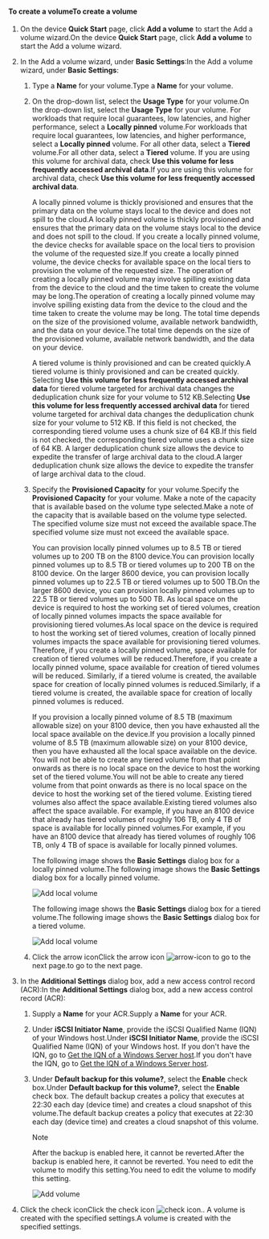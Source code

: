 <!--author=alkohli last changed: 08/16/2016-->

#### <a name="to-create-a-volume"></a><span data-ttu-id="34643-101">To create a volume</span><span class="sxs-lookup"><span data-stu-id="34643-101">To create a volume</span></span>
1. <span data-ttu-id="34643-102">On the device **Quick Start** page, click **Add a volume** to start the Add a volume wizard.</span><span class="sxs-lookup"><span data-stu-id="34643-102">On the device **Quick Start** page, click **Add a volume** to start the Add a volume wizard.</span></span>
2. <span data-ttu-id="34643-103">In the Add a volume wizard, under **Basic Settings**:</span><span class="sxs-lookup"><span data-stu-id="34643-103">In the Add a volume wizard, under **Basic Settings**:</span></span>
   
   1. <span data-ttu-id="34643-104">Type a **Name** for your volume.</span><span class="sxs-lookup"><span data-stu-id="34643-104">Type a **Name** for your volume.</span></span>
   2. <span data-ttu-id="34643-105">On the drop-down list, select the **Usage Type** for your volume.</span><span class="sxs-lookup"><span data-stu-id="34643-105">On the drop-down list, select the **Usage Type** for your volume.</span></span> <span data-ttu-id="34643-106">For workloads that require local guarantees, low latencies, and higher performance, select a **Locally pinned** volume.</span><span class="sxs-lookup"><span data-stu-id="34643-106">For workloads that require local guarantees, low latencies, and higher performance, select a **Locally pinned** volume.</span></span> <span data-ttu-id="34643-107">For all other data, select a **Tiered** volume.</span><span class="sxs-lookup"><span data-stu-id="34643-107">For all other data, select a **Tiered** volume.</span></span> <span data-ttu-id="34643-108">If you are using this volume for archival data, check **Use this volume for less frequently accessed archival data**.</span><span class="sxs-lookup"><span data-stu-id="34643-108">If you are using this volume for archival data, check **Use this volume for less frequently accessed archival data**.</span></span> 
      
       <span data-ttu-id="34643-109">A locally pinned volume is thickly provisioned and ensures that the primary data on the volume stays local to the device and does not spill to the cloud.</span><span class="sxs-lookup"><span data-stu-id="34643-109">A locally pinned volume is thickly provisioned and ensures that the primary data on the volume stays local to the device and does not spill to the cloud.</span></span>  <span data-ttu-id="34643-110">If you create a locally pinned volume, the device checks for available space on the local tiers to provision the volume of the requested size.</span><span class="sxs-lookup"><span data-stu-id="34643-110">If you create a locally pinned volume, the device checks for available space on the local tiers to provision the volume of the requested size.</span></span> <span data-ttu-id="34643-111">The operation of creating a locally pinned volume may involve spilling existing data from the device to the cloud and the time taken to create the volume may be long.</span><span class="sxs-lookup"><span data-stu-id="34643-111">The operation of creating a locally pinned volume may involve spilling existing data from the device to the cloud and the time taken to create the volume may be long.</span></span> <span data-ttu-id="34643-112">The total time depends on the size of the provisioned volume, available network bandwidth, and the data on your device.</span><span class="sxs-lookup"><span data-stu-id="34643-112">The total time depends on the size of the provisioned volume, available network bandwidth, and the data on your device.</span></span> 
      
       <span data-ttu-id="34643-113">A tiered volume is thinly provisioned and can be created quickly.</span><span class="sxs-lookup"><span data-stu-id="34643-113">A tiered volume is thinly provisioned and can be created quickly.</span></span> <span data-ttu-id="34643-114">Selecting **Use this volume for less frequently accessed archival data** for tiered volume targeted for archival data changes the deduplication chunk size for your volume to 512 KB.</span><span class="sxs-lookup"><span data-stu-id="34643-114">Selecting **Use this volume for less frequently accessed archival data** for tiered volume targeted for archival data changes the deduplication chunk size for your volume to 512 KB.</span></span> <span data-ttu-id="34643-115">If this field is not checked, the corresponding tiered volume uses a chunk size of 64 KB.</span><span class="sxs-lookup"><span data-stu-id="34643-115">If this field is not checked, the corresponding tiered volume uses a chunk size of 64 KB.</span></span> <span data-ttu-id="34643-116">A larger deduplication chunk size allows the device to expedite the transfer of large archival data to the cloud.</span><span class="sxs-lookup"><span data-stu-id="34643-116">A larger deduplication chunk size allows the device to expedite the transfer of large archival data to the cloud.</span></span>
   3. <span data-ttu-id="34643-117">Specify the **Provisioned Capacity** for your volume.</span><span class="sxs-lookup"><span data-stu-id="34643-117">Specify the **Provisioned Capacity** for your volume.</span></span> <span data-ttu-id="34643-118">Make a note of the capacity that is available based on the volume type selected.</span><span class="sxs-lookup"><span data-stu-id="34643-118">Make a note of the capacity that is available based on the volume type selected.</span></span> <span data-ttu-id="34643-119">The specified volume size must not exceed the available space.</span><span class="sxs-lookup"><span data-stu-id="34643-119">The specified volume size must not exceed the available space.</span></span>
      
       <span data-ttu-id="34643-120">You can provision locally pinned volumes up to 8.5 TB or tiered volumes up to 200 TB on the 8100 device.</span><span class="sxs-lookup"><span data-stu-id="34643-120">You can provision locally pinned volumes up to 8.5 TB or tiered volumes up to 200 TB on the 8100 device.</span></span> <span data-ttu-id="34643-121">On the larger 8600 device, you can provision locally pinned volumes up to 22.5 TB or tiered volumes up to 500 TB.</span><span class="sxs-lookup"><span data-stu-id="34643-121">On the larger 8600 device, you can provision locally pinned volumes up to 22.5 TB or tiered volumes up to 500 TB.</span></span> <span data-ttu-id="34643-122">As local space on the device is required to host the working set of tiered volumes, creation of locally pinned volumes impacts the space available for provisioning tiered volumes.</span><span class="sxs-lookup"><span data-stu-id="34643-122">As local space on the device is required to host the working set of tiered volumes, creation of locally pinned volumes impacts the space available for provisioning tiered volumes.</span></span> <span data-ttu-id="34643-123">Therefore, if you create a locally pinned volume, space available for creation of tiered volumes will be reduced.</span><span class="sxs-lookup"><span data-stu-id="34643-123">Therefore, if you create a locally pinned volume, space available for creation of tiered volumes will be reduced.</span></span> <span data-ttu-id="34643-124">Similarly, if a tiered volume is created, the available space for creation of locally pinned volumes is reduced.</span><span class="sxs-lookup"><span data-stu-id="34643-124">Similarly, if a tiered volume is created, the available space for creation of locally pinned volumes is reduced.</span></span>
      
       <span data-ttu-id="34643-125">If you provision a locally pinned volume of 8.5 TB (maximum allowable size) on your 8100 device, then you have exhausted all the local space available on the device.</span><span class="sxs-lookup"><span data-stu-id="34643-125">If you provision a locally pinned volume of 8.5 TB (maximum allowable size) on your 8100 device, then you have exhausted all the local space available on the device.</span></span> <span data-ttu-id="34643-126">You will not be able to create any tiered volume from that point onwards as there is no local space on the device to host the working set of the tiered volume.</span><span class="sxs-lookup"><span data-stu-id="34643-126">You will not be able to create any tiered volume from that point onwards as there is no local space on the device to host the working set of the tiered volume.</span></span> <span data-ttu-id="34643-127">Existing tiered volumes also affect the space available.</span><span class="sxs-lookup"><span data-stu-id="34643-127">Existing tiered volumes also affect the space available.</span></span> <span data-ttu-id="34643-128">For example, if you have an 8100 device that already has tiered volumes of roughly 106 TB, only 4 TB of space is available for locally pinned volumes.</span><span class="sxs-lookup"><span data-stu-id="34643-128">For example, if you have an 8100 device that already has tiered volumes of roughly 106 TB, only 4 TB of space is available for locally pinned volumes.</span></span>
      
       <span data-ttu-id="34643-129">The following image shows the **Basic Settings** dialog box for a locally pinned volume.</span><span class="sxs-lookup"><span data-stu-id="34643-129">The following image shows the **Basic Settings** dialog box for a locally pinned volume.</span></span>
      
        ![Add local volume](https://docstestmedia1.blob.core.windows.net/azure-media/includes/media/storsimple-create-volume-u2/add-local-volume-include.png)
      
       <span data-ttu-id="34643-131">The following image shows the **Basic Settings** dialog box for a tiered volume.</span><span class="sxs-lookup"><span data-stu-id="34643-131">The following image shows the **Basic Settings** dialog box for a tiered volume.</span></span>
      
        ![Add local volume](https://docstestmedia1.blob.core.windows.net/azure-media/includes/media/storsimple-create-volume-u2/add-tiered-volume-include.png)
   
   1. <span data-ttu-id="34643-133">Click the arrow icon</span><span class="sxs-lookup"><span data-stu-id="34643-133">Click the arrow icon</span></span> ![arrow-icon](https://docstestmedia1.blob.core.windows.net/azure-media/includes/media/storsimple-create-volume-u2/HCS_ArrowIcon-include.png) <span data-ttu-id="34643-135">to go to the next page.</span><span class="sxs-lookup"><span data-stu-id="34643-135">to go to the next page.</span></span>
3. <span data-ttu-id="34643-136">In the **Additional Settings** dialog box, add a new access control record (ACR):</span><span class="sxs-lookup"><span data-stu-id="34643-136">In the **Additional Settings** dialog box, add a new access control record (ACR):</span></span>
   
   1. <span data-ttu-id="34643-137">Supply a **Name** for your ACR.</span><span class="sxs-lookup"><span data-stu-id="34643-137">Supply a **Name** for your ACR.</span></span>
   2. <span data-ttu-id="34643-138">Under **iSCSI Initiator Name**, provide the iSCSI Qualified Name (IQN) of your Windows host.</span><span class="sxs-lookup"><span data-stu-id="34643-138">Under **iSCSI Initiator Name**, provide the iSCSI Qualified Name (IQN) of your Windows host.</span></span> <span data-ttu-id="34643-139">If you don't have the IQN, go to [Get the IQN of a Windows Server host](#get-the-iqn-of-a-windows-server-host).</span><span class="sxs-lookup"><span data-stu-id="34643-139">If you don't have the IQN, go to [Get the IQN of a Windows Server host](#get-the-iqn-of-a-windows-server-host).</span></span>
   3. <span data-ttu-id="34643-140">Under **Default backup for this volume?**, select the **Enable** check box.</span><span class="sxs-lookup"><span data-stu-id="34643-140">Under **Default backup for this volume?**, select the **Enable** check box.</span></span> <span data-ttu-id="34643-141">The default backup creates a policy that executes at 22:30 each day (device time) and creates a cloud snapshot of this volume.</span><span class="sxs-lookup"><span data-stu-id="34643-141">The default backup creates a policy that executes at 22:30 each day (device time) and creates a cloud snapshot of this volume.</span></span>
      
      > [!NOTE]
      > <span data-ttu-id="34643-142">After the backup is enabled here, it cannot be reverted.</span><span class="sxs-lookup"><span data-stu-id="34643-142">After the backup is enabled here, it cannot be reverted.</span></span> <span data-ttu-id="34643-143">You need to edit the volume to modify this setting.</span><span class="sxs-lookup"><span data-stu-id="34643-143">You need to edit the volume to modify this setting.</span></span>
      > 
      > 
      
      ![Add volume](https://docstestmedia1.blob.core.windows.net/azure-media/includes/media/storsimple-create-volume-u2/AddVolumeAdditionalSettings1.png)
4. <span data-ttu-id="34643-145">Click the check icon</span><span class="sxs-lookup"><span data-stu-id="34643-145">Click the check icon</span></span> ![check icon](https://docstestmedia1.blob.core.windows.net/azure-media/includes/media/storsimple-create-volume-u2/HCS_CheckIcon-include.png)<span data-ttu-id="34643-147">.</span><span class="sxs-lookup"><span data-stu-id="34643-147">.</span></span> <span data-ttu-id="34643-148">A volume is created with the specified settings.</span><span class="sxs-lookup"><span data-stu-id="34643-148">A volume is created with the specified settings.</span></span>






